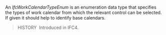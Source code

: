 An _IfcWorkCalendarTypeEnum_ is an enumeration data type that specifies the types of work calendar from which the relevant control can be selected. If given it should help to identify base calendars.

> HISTORY&nbsp; Introduced in IFC4.